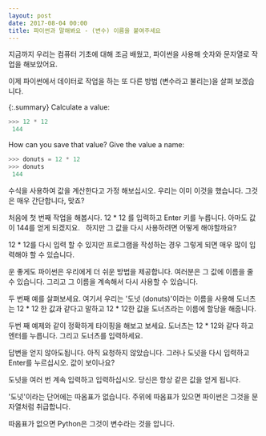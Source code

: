 ```yaml
---
layout: post
date: 2017-08-04 00:00
title: 파이썬과 말해봐요 - (변수) 이름을 붙여주세요
---
```


지금까지 우리는 컴퓨터 기초에 대해 조금 배웠고, 파이썬을 사용해 숫자와 문자열로 작업을 해보았어요. 

이제 파이썬에서 데이터로 작업을 하는 또 다른 방법 (변수라고 불리는)을 살펴 보겠습니다. 

{:.summary}
Calculate a value:
```python
>>> 12 * 12
 144
```
How can you save that value?
Give the value a name:
```python
>>> donuts = 12 * 12
>>> donuts
 144
```

수식을 사용하여 값을 계산한다고 가정 해보십시오. 우리는 이미 이것을 했습니다. 그것은 매우 간단합니다, 맞죠?

처음에 첫 번째 작업을 해봅시다. 12 * 12 를 입력하고 Enter 키를 누릅니다. 아마도 값이 144를 얻게 되겠지요.
  
하지만 그 값을 다시 사용하려면 어떻게 해야할까요?

12 * 12를 다시 입력 할 수 있지만 프로그램을 작성하는 경우 그렇게 되면 매우 많이 입력해야 할 수 있습니다.

운 좋게도 파이썬은 우리에게 더 쉬운 방법을 제공합니다. 여러분은 그 값에 이름을 줄 수 있습니다.  그리고 그 이름을 계속해서 다시 사용할 수 있습니다.

두 번째 예를 살펴보세요. 여기서 우리는 '도넛 (donuts)'이라는 이름을 사용해 도너츠는 12 * 12 한 값과 같다고 말하고 12 * 12한 값을 도너츠라는 이름에 할당을 해줍니다. 

두번 째 예제와 같이 정확하게 타이핑을 해보고 보세요. 도너츠는 12 * 12와 같다 하고 엔터를 누릅니다. 그리고 도너츠를 입력하세요. 

답변을 얻지 않아도됩니다. 아직 요청하지 않았습니다. 그러나 도넛을 다시 입력하고 Enter를 누르십시오. 값이 보이나요?

도넛을 여러 번 계속 입력하고 입력하십시오. 당신은 항상 같은 값을 얻게 됩니다.

'도넛'이라는 단어에는 따옴표가 없습니다. 주위에 따옴표가 있으면 파이썬은 그것을 문자열처럼 취급합니다. 

따옴표가 없으면 Python은 그것이 변수라는 것을 압니다.

